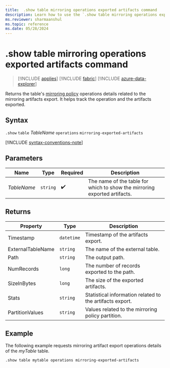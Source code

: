 ```yaml
---
title:  .show table mirroring operations exported artifacts command
description: Learn how to use the `.show table mirroring operations exported artifacts` command to check the mirroring operations exported artifacts.
ms.reviewer: sharmaanshul
ms.topic: reference
ms.date: 05/28/2024
---
```

# .show table mirroring operations exported artifacts command

> [!INCLUDE [applies](../includes/applies-to-version/applies.md)] [!INCLUDE [fabric](../includes/applies-to-version/fabric.md)] [!INCLUDE [azure-data-explorer](../includes/applies-to-version/azure-data-explorer.md)]

Returns the table's [mirroring policy](mirroring-policy.md) operations details related to the mirroring artifacts export. It helps track the operation and the artifacts exported.

## Syntax

`.show` `table` *TableName* `operations` `mirroring-exported-artifacts`

[!INCLUDE [syntax-conventions-note](../includes/syntax-conventions-note.md)]

## Parameters

| Name | Type | Required | Description |
|--|--|--|--|
| *TableName* | `string` |  :heavy_check_mark: | The name of the table for which to show the mirroring exported artifacts. |

## Returns

| Property | Type | Description |
|-------------------|----------|----------------------------------------|
| Timestamp         | `datetime` | Timestamp of the artifacts export. |
| ExternalTableName | `string` | The name of the external table. |
| Path              | `string` | The output path. |
| NumRecords        | `long` | The number of records exported to the path. |
| SizeInBytes        | `long` | The size of the exported artifacts. |
| Stats | `string` | Statistical information related to the artifacts export. |
| PartitionValues| `string` | Values related to the mirroring policy partition.   |

## Example

The following example requests mirroring artifact export operations details of the *myTable* table.

```kusto
.show table mytable operations mirroring-exported-artifacts
```
